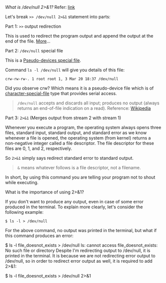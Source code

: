 *What is /dev/null 2>&1?*
Refer: [link](https://stackoverflow.com/questions/10508843/what-is-dev-null-21#:~:text=2%3E%261%20redirects%20standard%20error%20to%20standard%20output.,that%20to%20%2Fdev%2Fnull%20.)


Let's break `>> /dev/null 2>&1` statement into parts:

Part 1: `>>` output redirection

This is used to redirect the program output and append the output at the end of the file. [More][0]...

Part 2: `/dev/null` special file

This is a [Pseudo-devices special file][1].

Command `ls -l /dev/null` will give you details of this file:
```
crw-rw-rw-. 1 root root 1, 3 Mar 20 18:37 /dev/null
```
Did you observe crw? Which means it is a pseudo-device file which is of [character-special-file][2] type that provides serial access.

> `/dev/null` accepts and discards all input; produces no output (always returns an end-of-file indication on a read). Reference: [Wikipedia][3]

Part 3: `2>&1` (Merges output from stream 2 with stream 1)

Whenever you execute a program, the operating system always opens three files, standard input, standard output, and standard error as we know whenever a file is opened, the operating system (from kernel) returns a non-negative integer called a file descriptor. The file descriptor for these files are 0, 1, and 2, respectively.

So `2>&1` simply says redirect standard error to standard output.

> `&` means whatever follows is a file descriptor, not a filename.

In short, by using this command you are telling your program not to shout while executing.

What is the importance of using 2>&1?

If you don't want to produce any output, even in case of some error produced in the terminal. To explain more clearly, let's consider the following example:
```
$ ls -l > /dev/null
```
For the above command, no output was printed in the terminal, but what if this command produces an error:

$ ls -l file_doesnot_exists > /dev/null
ls: cannot access file_doesnot_exists: No such file or directory
Despite I'm redirecting output to /dev/null, it is printed in the terminal. It is because we are not redirecting error output to /dev/null, so in order to redirect error output as well, it is required to add 2>&1:

$ ls -l file_doesnot_exists > /dev/null 2>&1

[0]: https://unix.stackexchange.com/questions/89386/what-is-symbol-and-in-unix-linux
[1]: https://en.wikipedia.org/wiki/Device_file#Pseudo-devices
[2]: https://unix.stackexchange.com/questions/60034/what-are-character-special-and-block-special-files-in-a-unix-system
[3]: https://en.wikipedia.org/wiki/Device_file#Pseudo-devices

